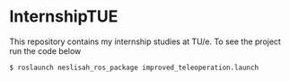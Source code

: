 # InternshipTUE
This repository contains my internship studies at TU/e. To see the project run the code below

```
$ roslaunch neslisah_ros_package improved_teleoperation.launch
```
